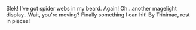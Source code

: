 Slek! I've got spider webs in my beard. Again! Oh...another magelight display...Wait, you're moving? Finally something I can hit! By Trinimac, rest in pieces!
